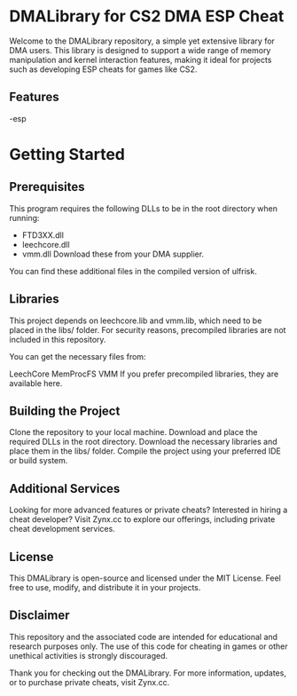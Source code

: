 # DMALibrary for CS2 DMA ESP Cheat
Welcome to the DMALibrary repository, a simple yet extensive library for DMA users. This library is designed to support a wide range of memory manipulation and kernel interaction features, making it ideal for projects such as developing ESP cheats for games like CS2.

## Features
-esp

# Getting Started
## Prerequisites
This program requires the following DLLs to be in the root directory when running:

- FTD3XX.dll
- leechcore.dll
- vmm.dll
Download these from your DMA supplier.

You can find these additional files in the compiled version of ulfrisk.

## Libraries
This project depends on leechcore.lib and vmm.lib, which need to be placed in the libs/ folder. For security reasons, precompiled libraries are not included in this repository.

You can get the necessary files from:

LeechCore
MemProcFS VMM
If you prefer precompiled libraries, they are available here.

## Building the Project
Clone the repository to your local machine.
Download and place the required DLLs in the root directory.
Download the necessary libraries and place them in the libs/ folder.
Compile the project using your preferred IDE or build system.

## Additional Services
Looking for more advanced features or private cheats? Interested in hiring a cheat developer? Visit Zynx.cc to explore our offerings, including private cheat development services.

## License
This DMALibrary is open-source and licensed under the MIT License. Feel free to use, modify, and distribute it in your projects.

## Disclaimer
This repository and the associated code are intended for educational and research purposes only. The use of this code for cheating in games or other unethical activities is strongly discouraged.

Thank you for checking out the DMALibrary. For more information, updates, or to purchase private cheats, visit Zynx.cc.
